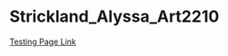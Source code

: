 # Strickland_Alyssa_Art2210

[Testing Page Link](https://alyssastrickland.github.io/Strickland_Alyssa_Art2210/)
